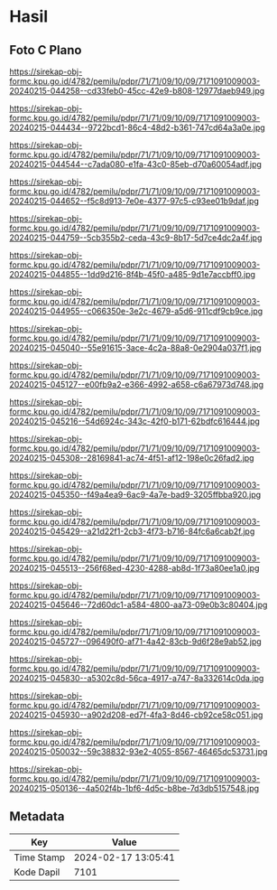 # Hasil

## Foto C Plano

https://sirekap-obj-formc.kpu.go.id/4782/pemilu/pdpr/71/71/09/10/09/7171091009003-20240215-044258--cd33feb0-45cc-42e9-b808-12977daeb949.jpg

https://sirekap-obj-formc.kpu.go.id/4782/pemilu/pdpr/71/71/09/10/09/7171091009003-20240215-044434--9722bcd1-86c4-48d2-b361-747cd64a3a0e.jpg

https://sirekap-obj-formc.kpu.go.id/4782/pemilu/pdpr/71/71/09/10/09/7171091009003-20240215-044544--c7ada080-e1fa-43c0-85eb-d70a60054adf.jpg

https://sirekap-obj-formc.kpu.go.id/4782/pemilu/pdpr/71/71/09/10/09/7171091009003-20240215-044652--f5c8d913-7e0e-4377-97c5-c93ee01b9daf.jpg

https://sirekap-obj-formc.kpu.go.id/4782/pemilu/pdpr/71/71/09/10/09/7171091009003-20240215-044759--5cb355b2-ceda-43c9-8b17-5d7ce4dc2a4f.jpg

https://sirekap-obj-formc.kpu.go.id/4782/pemilu/pdpr/71/71/09/10/09/7171091009003-20240215-044855--1dd9d216-8f4b-45f0-a485-9d1e7accbff0.jpg

https://sirekap-obj-formc.kpu.go.id/4782/pemilu/pdpr/71/71/09/10/09/7171091009003-20240215-044955--c066350e-3e2c-4679-a5d6-911cdf9cb9ce.jpg

https://sirekap-obj-formc.kpu.go.id/4782/pemilu/pdpr/71/71/09/10/09/7171091009003-20240215-045040--55e91615-3ace-4c2a-88a8-0e2904a037f1.jpg

https://sirekap-obj-formc.kpu.go.id/4782/pemilu/pdpr/71/71/09/10/09/7171091009003-20240215-045127--e00fb9a2-e366-4992-a658-c6a67973d748.jpg

https://sirekap-obj-formc.kpu.go.id/4782/pemilu/pdpr/71/71/09/10/09/7171091009003-20240215-045216--54d6924c-343c-42f0-b171-62bdfc616444.jpg

https://sirekap-obj-formc.kpu.go.id/4782/pemilu/pdpr/71/71/09/10/09/7171091009003-20240215-045308--28169841-ac74-4f51-af12-198e0c26fad2.jpg

https://sirekap-obj-formc.kpu.go.id/4782/pemilu/pdpr/71/71/09/10/09/7171091009003-20240215-045350--f49a4ea9-6ac9-4a7e-bad9-3205ffbba920.jpg

https://sirekap-obj-formc.kpu.go.id/4782/pemilu/pdpr/71/71/09/10/09/7171091009003-20240215-045429--a21d22f1-2cb3-4f73-b716-84fc6a6cab2f.jpg

https://sirekap-obj-formc.kpu.go.id/4782/pemilu/pdpr/71/71/09/10/09/7171091009003-20240215-045513--256f68ed-4230-4288-ab8d-1f73a80ee1a0.jpg

https://sirekap-obj-formc.kpu.go.id/4782/pemilu/pdpr/71/71/09/10/09/7171091009003-20240215-045646--72d60dc1-a584-4800-aa73-09e0b3c80404.jpg

https://sirekap-obj-formc.kpu.go.id/4782/pemilu/pdpr/71/71/09/10/09/7171091009003-20240215-045727--096490f0-af71-4a42-83cb-9d6f28e9ab52.jpg

https://sirekap-obj-formc.kpu.go.id/4782/pemilu/pdpr/71/71/09/10/09/7171091009003-20240215-045830--a5302c8d-56ca-4917-a747-8a332614c0da.jpg

https://sirekap-obj-formc.kpu.go.id/4782/pemilu/pdpr/71/71/09/10/09/7171091009003-20240215-045930--a902d208-ed7f-4fa3-8d46-cb92ce58c051.jpg

https://sirekap-obj-formc.kpu.go.id/4782/pemilu/pdpr/71/71/09/10/09/7171091009003-20240215-050032--59c38832-93e2-4055-8567-46465dc53731.jpg

https://sirekap-obj-formc.kpu.go.id/4782/pemilu/pdpr/71/71/09/10/09/7171091009003-20240215-050136--4a502f4b-1bf6-4d5c-b8be-7d3db5157548.jpg


## Metadata

| Key        | Value               |
| ---------- | ------------------- |
| Time Stamp | 2024-02-17 13:05:41 |
| Kode Dapil | 7101                |



